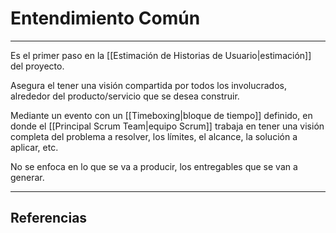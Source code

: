 # Entendimiento Común
---

Es el primer paso en la [[Estimación de Historias de Usuario|estimación]] del proyecto.

Asegura el tener una visión compartida por todos los involucrados, alrededor del producto/servicio que se desea construir.

Mediante un evento con un [[Timeboxing|bloque de tiempo]] definido, en donde el [[Principal Scrum Team|equipo Scrum]] trabaja en tener una visión completa del problema a resolver, los límites, el alcance, la solución a aplicar, etc.

No se enfoca en lo que se va a producir, los entregables que se van a generar.

---

## Referencias